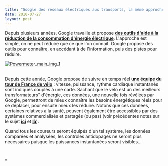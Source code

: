 ```yaml
---
title: "Google des réseaux électriques aux transports, la même approche"
date: 2010-07-27
layout: post
---
```


<p>Depuis plusieurs années, Google travaille et propose <strong><a href="http://www.google.com/powermeter/about/" target="_blank">des outils d'aide à la réduction de la consommation d'énergie électrique</a></strong>. L'approche est simple, on ne peut réduire que ce que l'on connaît. Google propose des outils pour connaître, en accédant à de l'information, puis des pistes pour réduire.</p> <p><a href="/wp-content/uploads/sites/6/old/6a0120a66d2ad4970b0133f28fec88970b-pi.jpg" rel="lightbox"><img alt="Powermeter_main_img_1" border="0" class="asset asset-image at-xid-6a0120a66d2ad4970b0133f28fec88970b " src="/wp-content/uploads/sites/6/old/6a0120a66d2ad4970b0133f28fec88970b-500pi.jpg" title="Powermeter_main_img_1" /></a> </p> <p><br />Depuis cette année, Google propose de suivre en temps réel <strong><a href="http://www.google.com/intl/en/landing/mytrackstour/" target="_blank">une équipe du tour de France de vélo</a></strong> : vitesse, puissance, rythme cardiaque instantanés sont indiqués couplés à une carte. Sachant que le vélo est un des meilleurs transformateurs" d'énergie, ces données, une nouvelle fois révélées par Google, permettront de mieux connaître les besoins énergétiques réels pour se déplacer, pour ensuite mieux les réduire. Notons que ces données, certaines relatives à la santé, peuvent également être accessibles par des systèmes commercialisés et partagés (ou pas) (voir précédentes notes sur le sujet <strong><a href=""/2009/12/philips-directlife-le-lien-activite-physique-sante.html"" target=""_blank"">ici</a></strong> et <strong><a href=""/2010/02/vers-la-sante-20.html"" target=""_blank"">là</a></strong>).</p> <p>Quand tous les coureurs seront équipés d'un tel système, les données comparées et analysées, les contrôles antidopages ne seront plus nécessaires puisque les puissances instantanées seront visibles...</p> <p> </p>"